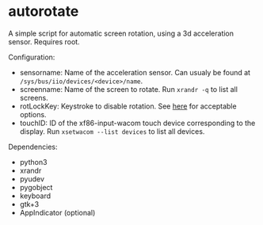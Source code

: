 # autorotate

A simple script for automatic screen rotation, using a 3d acceleration sensor. Requires root.

Configuration:
* sensorname: Name of the acceleration sensor. Can usualy be found at `/sys/bus/iio/devices/<device>/name`.
* screenname: Name of the screen to rotate. Run `xrandr -q` to list all screens.
* rotLockKey: Keystroke to disable rotation. See [here](https://github.com/boppreh/keyboard) for acceptable options.
* touchID: ID of the xf86-input-wacom touch device corresponding to the display. Run `xsetwacom --list devices` to list all devices.

Dependencies:
* python3
* xrandr
* pyudev
* pygobject
* keyboard
* gtk+3
* AppIndicator (optional)
